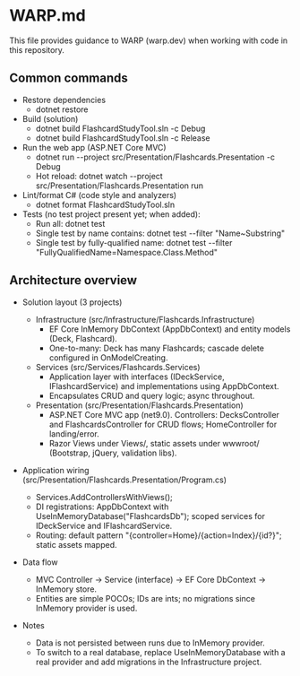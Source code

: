# WARP.md

This file provides guidance to WARP (warp.dev) when working with code in this repository.

## Common commands

- Restore dependencies
  - dotnet restore
- Build (solution)
  - dotnet build FlashcardStudyTool.sln -c Debug
  - dotnet build FlashcardStudyTool.sln -c Release
- Run the web app (ASP.NET Core MVC)
  - dotnet run --project src/Presentation/Flashcards.Presentation -c Debug
  - Hot reload: dotnet watch --project src/Presentation/Flashcards.Presentation run
- Lint/format C# (code style and analyzers)
  - dotnet format FlashcardStudyTool.sln
- Tests (no test project present yet; when added):
  - Run all: dotnet test
  - Single test by name contains: dotnet test --filter "Name~Substring"
  - Single test by fully-qualified name: dotnet test --filter "FullyQualifiedName=Namespace.Class.Method"

## Architecture overview

- Solution layout (3 projects)
  - Infrastructure (src/Infrastructure/Flashcards.Infrastructure)
    - EF Core InMemory DbContext (AppDbContext) and entity models (Deck, Flashcard).
    - One-to-many: Deck has many Flashcards; cascade delete configured in OnModelCreating.
  - Services (src/Services/Flashcards.Services)
    - Application layer with interfaces (IDeckService, IFlashcardService) and implementations using AppDbContext.
    - Encapsulates CRUD and query logic; async throughout.
  - Presentation (src/Presentation/Flashcards.Presentation)
    - ASP.NET Core MVC app (net9.0). Controllers: DecksController and FlashcardsController for CRUD flows; HomeController for landing/error.
    - Razor Views under Views/, static assets under wwwroot/ (Bootstrap, jQuery, validation libs).

- Application wiring (src/Presentation/Flashcards.Presentation/Program.cs)
  - Services.AddControllersWithViews();
  - DI registrations: AppDbContext with UseInMemoryDatabase("FlashcardsDb"); scoped services for IDeckService and IFlashcardService.
  - Routing: default pattern "{controller=Home}/{action=Index}/{id?}"; static assets mapped.

- Data flow
  - MVC Controller → Service (interface) → EF Core DbContext → InMemory store.
  - Entities are simple POCOs; IDs are ints; no migrations since InMemory provider is used.

- Notes
  - Data is not persisted between runs due to InMemory provider.
  - To switch to a real database, replace UseInMemoryDatabase with a real provider and add migrations in the Infrastructure project.
